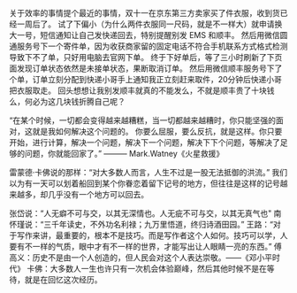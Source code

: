 关于效率的事情提个最近的事情，双十一在京东第三方卖家买了件衣服，收到货已经一周后了。
试了下偏小（为什么两件衣服同一尺码，就是不一样大）就申请换大一号，短信通知让自己发快递回去，特别提醒别发 EMS 和顺丰。
然后用微信圆通服务号下一个寄件单，因为收获商家留的固定电话不符合手机联系方式格式检测导致下不了单，只好用电脑去官网下单。
终于下好单后，等了三小时刷新了下页面发现订单状态依然是未接单状态，果断取消订单。
然后用微信顺丰服务号下了个单，订单立刻分配到快递小哥手上通知我正立刻赶来取件，20分钟后快递小哥把衣服取走。
回头想想让我别发顺丰就真的不能发么，不就是顺丰贵了十块钱么，何必为这几块钱折腾自己呢？


“在某个时候，一切都会变得越来越糟糕，当一切都越来越糟时，你只能坚强的面对，这就是我如何解决这个问题的。
你要么屈服，要么反抗，就是这样。你只要开始，进行计算，解决一个问题，解决下一个问题，解决下下个问题，等解决了足够的问题，你就能回家了。”
                                                                            ——— Mark.Watney《火星救援》

雷蒙德·卡佛说的那样：“对大多数人而言，人生不过是一股无法抵御的洪流。”
我们以为有一天可以划着船回到某个你眷恋着留下记号的地方，但往往是这样的记号越来越多，却几乎没有一个地方可以回去。


张岱说：“人无癖不可与交，以其无深情也。人无疵不可与交，以其无真气也"
南怀瑾说：“三千年读史，不外功名利禄；九万里悟道，终归诗酒田园。”
王路：“对于写作来讲，最重要的，根本不是技巧。而是写作者这个人如何。技巧可以学，人要有不一样的气质，眼中才有不一样的世界，才能写出让人眼睛一亮的东西。”
傅高义：历史不是由一个人创造的，但人民会对这个人表达崇敬。——《邓小平时代》
卡佛：大多数人一生也许只有一次机会体验巅峰，然后其他时候不是在等待，就是在回忆这次经历。

